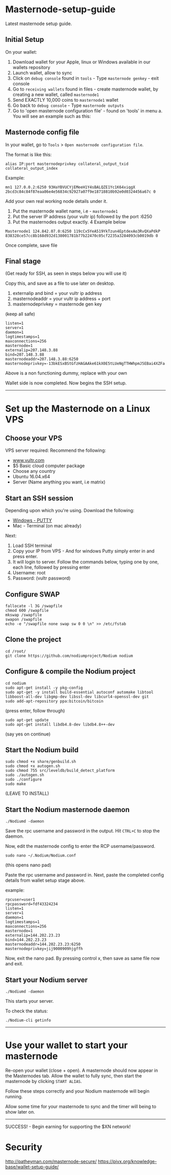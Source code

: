 # Masternode-setup-guide

Latest masternode setup guide.

## Initial Setup

On your wallet:

1. Download wallet for your Apple, linux or Windows available in our wallets repository
2. Launch wallet, allow to sync
3. Click on `debug console` found in `tools` - Type `masternode genkey` - exit console
4. Go to `receiving wallets` found in files - create masternode wallet, by creating a new wallet, called `masternode1`
5. Send EXACTLY 10,000 coins to `masternode1` wallet
6. Go back to `debug console` - Type `masternode outputs`
7. Go to 'open masternode configuration file' - found on 'tools' in menu
 a. You will see an example such as this:

## Masternode config file

In your wallet, go to `Tools` > `Open masternode configuration file`.

The format is like this:

```
alias IP:port masternodeprivkey collateral_output_txid collateral_output_index
```

Example:

```
mn1 127.0.0.2:6250 93HaYBVUCYjEMeeH1Y4sBALQZE1Yc1K64xiqgX  2bcd3c84c84f87eaa86e4e56834c92927a07f9e18718810b92e0d0324456a67c 0
```


Add your own real working node details under it.

1. Put the masternode wallet name, i.e - `masternode1`
2. Put the server IP address (your vultr ip) followed by the port :6250
3. Put the masternodes output exactly.
4
Example below

```
Masternode1 124.842.07.0:6250 119cCx5YeA519YkTzun4EptdexAo3RvQXaPdkP 838328ce57cc8b168d932d138001781b77b22470c05cf2235a3284093cb0019db 0
```

Once complete, save file

## Final stage

(Get ready for SSH, as seen in steps below you will use it)

Copy this, and save as a file to use later on desktop.

1. externalip and bind = your vultr ip address
2. masternodeaddr = your vultr ip address + port
3. masternodeprivkey = masternode gen key

(keep all safe)

```
listen=1
server=1
daemon=1
logtimestamps=1
maxconnections=256
masternode=1
externalip=207.148.3.88
bind=207.148.3.88
masternodeaddr=207.148.3.88:6250
masternodeprivkey=-13bkESxBStGfzHAGAAke61kX0E5tLUeNgTTHWhpmJ5EBai4XZFa
```

Above is a non functioning dummy, replace with your own

Wallet side is now completed. Now begins the SSH setup.

*****

# Set up the Masternode on a Linux VPS

## Choose your VPS

VPS server required: Recommend the following:
- www.vultr.com
- $5 Basic cloud computer package
- Choose any country
- Ubuntu 16.04.x64
- Server (Name anything you want, i.e matrix)

## Start an SSH session

Depending upon which you're using. Download the following:

- [Windows - PUTTY](https://www.putty.org/)
- Mac - Terminal (on mac already)

Next:

1. Load SSH terminal
2. Copy your IP from VPS - And for windows Putty simply enter in and press enter.
3. It will login to server. Follow the commands below, typing one by one, each line, followed by pressing enter
4. Username: root
5. Password: (vultr password)

## Configure SWAP

```
fallocate -l 3G /swapfile
chmod 600 /swapfile
mkswap /swapfile
swapon /swapfile
echo -e "/swapfile none swap sw 0 0 \n" >> /etc/fstab
```

## Clone the project

```
cd /root/
git clone https://github.com/nodiumproject/Nodium nodium
```

## Configure & compile the Nodium project

```
cd nodium
sudo apt-get install -y pkg-config
sudo apt-get -y install build-essential autoconf automake libtool libboost-all-dev libgmp-dev libssl-dev libcurl4-openssl-dev git
sudo add-apt-repository ppa:bitcoin/bitcoin
```

(press enter, follow through)

```
sudo apt-get update
sudo apt-get install libdb4.8-dev libdb4.8++-dev
```

(say yes on continue)

## Start the Nodium build

```
sudo chmod +x share/genbuild.sh
sudo chmod +x autogen.sh
sudo chmod 755 src/leveldb/build_detect_platform
sudo ./autogen.sh
sudo ./configure
sudo make
```

(LEAVE TO INSTALL)

## Start the Nodium masternode daemon

```
./Nodiumd -daemon
```

Save the rpc username and password in the output. Hit `CTRL+C` to stop the daemon.

Now, edit the masternode config to enter the RCP username/password.

```
sudo nano ~/.Nodium/Nodium.conf
```

(this opens nano pad)

Paste the rpc username and password in. Next, paste the completed config details from wallet setup stage above.

example:

```
rpcuser=user1
rpcpassword=fdf43324234
listen=1
server=1
daemon=1
logtimestamps=1
maxconnections=256
masternode=1
externalip=144.202.23.23
bind=144.202.23.23
masternodeaddr=144.202.23.23:6250
masternodeprivkey=jij9000909hjgffh
```

Now, exit the nano pad. By pressing control x, then save as same file now and exit.

## Start your Nodium server

```
./Nodiumd -daemon
```

This starts your server.

To check the status:

```
./Nodium-cli getinfo
```

****

# Use your wallet to start your masternode

Re-open your wallet (close + open). A masternode should now appear in the Masternodes tab. Allow the wallet to fully sync, then start the masternode by clicking `START ALIAS`.

Follow these steps correctly and your Nodium masternode will begin running.

Allow some time for your masternode to sync and the timer will being to show later on.

***

SUCCESS! - Begin earning for supporting the $XN network!

# Security
http://patheyman.com/masternode-secure/
https://pivx.org/knowledge-base/wallet-setup-guide/
